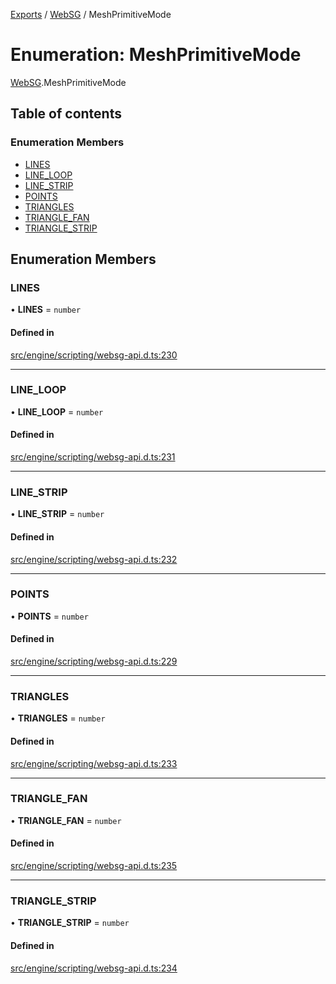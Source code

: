 [Exports](../modules.md) / [WebSG](../modules/websg) / MeshPrimitiveMode

# Enumeration: MeshPrimitiveMode

[WebSG](../modules/WebSG.md).MeshPrimitiveMode

## Table of contents

### Enumeration Members

- [LINES](WebSG.MeshPrimitiveMode.md#lines)
- [LINE_LOOP](WebSG.MeshPrimitiveMode.md#line_loop)
- [LINE_STRIP](WebSG.MeshPrimitiveMode.md#line_strip)
- [POINTS](WebSG.MeshPrimitiveMode.md#points)
- [TRIANGLES](WebSG.MeshPrimitiveMode.md#triangles)
- [TRIANGLE_FAN](WebSG.MeshPrimitiveMode.md#triangle_fan)
- [TRIANGLE_STRIP](WebSG.MeshPrimitiveMode.md#triangle_strip)

## Enumeration Members

### LINES

• **LINES** = `number`

#### Defined in

[src/engine/scripting/websg-api.d.ts:230](https://github.com/matrix-org/thirdroom/blob/1005fb3d/src/engine/scripting/websg-api.d.ts#L230)

---

### LINE_LOOP

• **LINE_LOOP** = `number`

#### Defined in

[src/engine/scripting/websg-api.d.ts:231](https://github.com/matrix-org/thirdroom/blob/1005fb3d/src/engine/scripting/websg-api.d.ts#L231)

---

### LINE_STRIP

• **LINE_STRIP** = `number`

#### Defined in

[src/engine/scripting/websg-api.d.ts:232](https://github.com/matrix-org/thirdroom/blob/1005fb3d/src/engine/scripting/websg-api.d.ts#L232)

---

### POINTS

• **POINTS** = `number`

#### Defined in

[src/engine/scripting/websg-api.d.ts:229](https://github.com/matrix-org/thirdroom/blob/1005fb3d/src/engine/scripting/websg-api.d.ts#L229)

---

### TRIANGLES

• **TRIANGLES** = `number`

#### Defined in

[src/engine/scripting/websg-api.d.ts:233](https://github.com/matrix-org/thirdroom/blob/1005fb3d/src/engine/scripting/websg-api.d.ts#L233)

---

### TRIANGLE_FAN

• **TRIANGLE_FAN** = `number`

#### Defined in

[src/engine/scripting/websg-api.d.ts:235](https://github.com/matrix-org/thirdroom/blob/1005fb3d/src/engine/scripting/websg-api.d.ts#L235)

---

### TRIANGLE_STRIP

• **TRIANGLE_STRIP** = `number`

#### Defined in

[src/engine/scripting/websg-api.d.ts:234](https://github.com/matrix-org/thirdroom/blob/1005fb3d/src/engine/scripting/websg-api.d.ts#L234)
